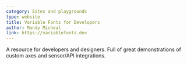 ```yaml
---
category: Sites and playgrounds
type: website
title: Variable Fonts for Developers
author: Mandy Micheal
link: https://variablefonts.dev
---
```

A resource for developers and designers. Full of great demonstrations of custom axes and sensor/API integrations.
